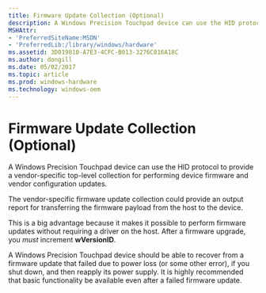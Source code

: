 ```yaml
---
title: Firmware Update Collection (Optional)
description: A Windows Precision Touchpad device can use the HID protocol to provide a vendor-specific top-level collection for performing device firmware and vendor configuration updates.
MSHAttr:
- 'PreferredSiteName:MSDN'
- 'PreferredLib:/library/windows/hardware'
ms.assetid: 3D019810-A7E3-4CFC-B013-3276C016A18C
ms.author: dongill
ms.date: 05/02/2017
ms.topic: article
ms.prod: windows-hardware
ms.technology: windows-oem
---
```


# Firmware Update Collection (Optional)


A Windows Precision Touchpad device can use the HID protocol to provide a vendor-specific top-level collection for performing device firmware and vendor configuration updates.

The vendor-specific firmware update collection could provide an output report for transferring the firmware payload from the host to the device.

This is a big advantage because it makes it possible to perform firmware updates without requiring a driver on the host. After a firmware upgrade, you *must* increment **wVersionID**.

A Windows Precision Touchpad device should be able to recover from a firmware update that failed due to power loss (or some other error), if you shut down, and then reapply its power supply. It is highly recommended that basic functionality be available even after a failed firmware update.

 

 






